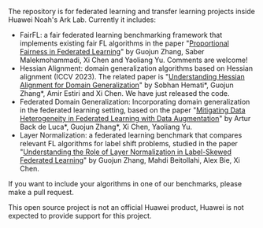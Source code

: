 The repository is for federated learning and transfer learning projects inside Huawei Noah's Ark Lab. Currently it includes:

* FairFL: a fair federated learning benchmarking framework that implements existing fair FL algorithms in the paper "[Proportional Fairness in Federated Learning](https://openreview.net/forum?id=ryUHgEdWCQ)" by Guojun Zhang, Saber Malekmohammadi, Xi Chen and Yaoliang Yu. Comments are welcome!
* Hessian Alignment: domain generalization algorithms based on Hessian alignment (ICCV 2023). The related paper is "[Understanding Hessian Alignment for Domain Generalization](https://arxiv.org/abs/2308.11778)" by Sobhan Hemati*, Guojun Zhang*, Amir Estiri and Xi Chen. We have just released the code.
* Federated Domain Generalization: Incorporating domain generalization in the federated learning setting, based on the paper "[Mitigating Data Heterogeneity in Federated Learning with Data Augmentation](https://arxiv.org/abs/2206.09979)" by Artur Back de Luca*, Guojun Zhang*, Xi Chen, Yaoliang Yu.
* Layer Normalization: a federated learning benchmark that compares relevant FL algorithms for label shift problems, studied in the paper "[Understanding the Role of Layer Normalization in Label-Skewed Federated Learning](https://openreview.net/forum?id=6BDHUkSPna)" by Guojun Zhang, Mahdi Beitollahi, Alex Bie, Xi Chen.

If you want to include your algorithms in one of our benchmarks, please make a pull request.

This open source project is not an official Huawei product, Huawei is not expected to provide support for this project.
